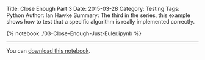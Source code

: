 Title: Close Enough Part 3
Date: 2015-03-28
Category: Testing
Tags: Python
Author: Ian Hawke
Summary: The third in the series, this example shows how to test that a specific algorithm is really implemented correctly.

<!-- the next line is the key to include the notebook here: -->

{% notebook ./03-Close-Enough-Just-Euler.ipynb %}

-------

You can [download this notebook]({filename}/notebooks/03-Close-Enough-Just-Euler.ipynb).

